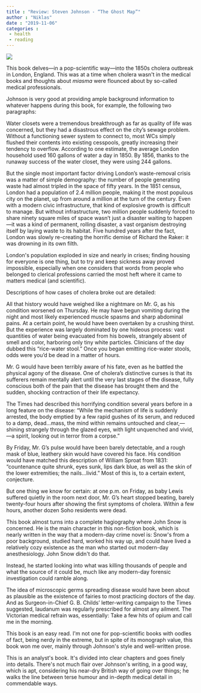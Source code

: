 ```yaml
---
title : "Review: Steven Johnson - “The Ghost Map”"
author : "Niklas"
date : "2019-11-06"
categories : 
 - health
 - reading
---
```


![](https://niklasblog.com/wp-content/91g9TZ7SrSL.jpg)

This book delves—in a pop-scientific way—into the 1850s cholera outbreak in London, England. This was at a time when cholera wasn't in the medical books and thoughts about _miasma_ were flounced about by so-called medical professionals.

Johnson is very good at providing ample background information to whatever happens during this book, for example, the following two paragraphs:

Water closets were a tremendous breakthrough as far as quality of life was concerned, but they had a disastrous effect on the city’s sewage problem. Without a functioning sewer system to connect to, most WCs simply flushed their contents into existing cesspools, greatly increasing their tendency to overflow. According to one estimate, the average London household used 160 gallons of water a day in 1850. By 1856, thanks to the runaway success of the water closet, they were using 244 gallons.

But the single most important factor driving London’s waste-removal crisis was a matter of simple demography: the number of people generating waste had almost tripled in the space of fifty years. In the 1851 census, London had a population of 2.4 million people, making it the most populous city on the planet, up from around a million at the turn of the century. Even with a modern civic infrastructure, that kind of explosive growth is difficult to manage. But without infrastructure, two million people suddenly forced to share ninety square miles of space wasn’t just a disaster waiting to happen—it was a kind of permanent, rolling disaster, a vast organism destroying itself by laying waste to its habitat. Five hundred years after the fact, London was slowly re-creating the horrific demise of Richard the Raker: it was drowning in its own filth.

London's population exploded in size and nearly in crises; finding housing for everyone is one thing, but to try and keep sickness away proved impossible, especially when one considers that words from people who belonged to clerical professions carried the most heft where it came to matters medical (and scientific).

Descriptions of how cases of cholera broke out are detailed:

All that history would have weighed like a nightmare on Mr. G, as his condition worsened on Thursday. He may have begun vomiting during the night and most likely experienced muscle spasms and sharp abdominal pains. At a certain point, he would have been overtaken by a crushing thirst. But the experience was largely dominated by one hideous process: vast quantities of water being evacuated from his bowels, strangely absent of smell and color, harboring only tiny white particles. Clinicians of the day dubbed this “rice-water stool.” Once you began emitting rice-water stools, odds were you’d be dead in a matter of hours.  
  
Mr. G would have been terribly aware of his fate, even as he battled the physical agony of the disease. One of cholera’s distinctive curses is that its sufferers remain mentally alert until the very last stages of the disease, fully conscious both of the pain that the disease has brought them and the sudden, shocking contraction of their life expectancy.  
  
The Times had described this horrifying condition several years before in a long feature on the disease: “While the mechanism of life is suddenly arrested, the body emptied by a few rapid gushes of its serum, and reduced to a damp, dead…mass, the mind within remains untouched and clear,—shining strangely through the glazed eyes, with light unquenched and vivid,—a spirit, looking out in terror from a corpse.”  
  
By Friday, Mr. G’s pulse would have been barely detectable, and a rough mask of blue, leathery skin would have covered his face. His condition would have matched this description of William Sproat from 1831: “countenance quite shrunk, eyes sunk, lips dark blue, as well as the skin of the lower extremities; the nails…livid.” Most of this is, to a certain extent, conjecture.  
  
But one thing we know for certain: at one p.m. on Friday, as baby Lewis suffered quietly in the room next door, Mr. G’s heart stopped beating, barely twenty-four hours after showing the first symptoms of cholera. Within a few hours, another dozen Soho residents were dead.

This book almost turns into a complete hagiography where John Snow is concerned. He is the main character in this non-fiction book, which is nearly written in the way that a modern-day crime novel is: Snow's from a poor background, studied hard, worked his way up, and could have lived a relatively cozy existence as the man who started out modern-day anesthesiology. John Snow didn't do that.

Instead, he started looking into what was killing thousands of people and what the source of it could be, much like any modern-day forensic investigation could ramble along.

The idea of microscopic germs spreading disease would have been about as plausible as the existence of fairies to most practicing doctors of the day. And as Surgeon-in-Chief G. B. Childs’ letter-writing campaign to the Times suggested, laudanum was regularly prescribed for almost any ailment. The Victorian medical refrain was, essentially: Take a few hits of opium and call me in the morning.

This book is an easy read. I'm not one for pop-scientific books with oodles of fact, being nerdy in the extreme, but in spite of its monograph value, this book won me over, mainly through Johnson's style and well-written prose.

This is an analyst's book. It's divided into clear chapters and goes finely into details. There's not much flair over Johnson's writing, in a good way, which is apt, considering his near-dry British way of going over things; he walks the line between terse humour and in-depth medical detail in commendable ways.
